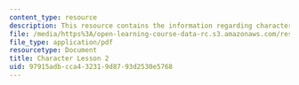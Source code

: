 ```yaml
---
content_type: resource
description: This resource contains the information regarding character lesson 2.
file: /media/https%3A/open-learning-course-data-rc.s3.amazonaws.com/res-21g-003-learning-chinese-a-foundation-course-in-mandarin-spring-2011/97915adbcca432319d8793d2530e5768_MITRES_21G_003S11_char02.pdf
file_type: application/pdf
resourcetype: Document
title: Character Lesson 2
uid: 97915adb-cca4-3231-9d87-93d2530e5768
---
```

